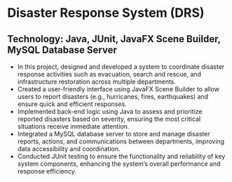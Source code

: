 
# Disaster Response System (DRS)
## Technology: Java, JUnit, JavaFX Scene Builder, MySQL Database Server
-  In this project, designed and developed a system to coordinate disaster response activities such as evacuation, search and rescue, and infrastructure restoration across multiple departments.
-  Created a user-friendly interface using JavaFX Scene Builder to allow users to report disasters (e.g., hurricanes, fires, earthquakes) and ensure quick and efficient responses.
- Implemented back-end logic using Java to assess and prioritize reported disasters based on severity, ensuring the most critical situations receive immediate attention.
- Integrated a MySQL database server to store and manage disaster reports, actions, and communications between departments, improving data accessibility and coordination.
- Conducted JUnit testing to ensure the functionality and reliability of key system components, enhancing the system’s overall performance and response efficiency.
